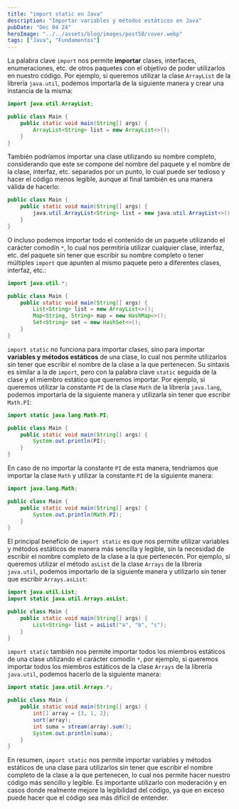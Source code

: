 ```yaml
---
title: "import static en Java"
description: "Importar variables y métodos estáticos en Java"
pubDate: "Dec 04 24"
heroImage: "../../assets/blog/images/post50/cover.webp"
tags: ["Java", "Fundamentos"]
---
```


La palabra clave `import` nos permite **importar** clases, interfaces, enumeraciones, etc. de otros paquetes con el objetivo de poder utilizarlos en nuestro código. Por ejemplo, si queremos utilizar la clase `ArrayList` de la librería `java.util`, podemos importarla de la siguiente manera y crear una instancia de la misma:

```java
import java.util.ArrayList;

public class Main {
    public static void main(String[] args) {
        ArrayList<String> list = new ArrayList<>();
    }
}
```

También podríamos importar una clase utilizando su nombre completo, considerando que este se compone del nombre del paquete y el nombre de la clase, interfaz, etc. separados por un punto, lo cual puede ser tedioso y hacer el código menos legible, aunque al final también es una manera válida de hacerlo:

```java
public class Main {
    public static void main(String[] args) {
        java.util.ArrayList<String> list = new java.util.ArrayList<>();
    }
}
```

O incluso podemos importar todo el contenido de un paquete utilizando el carácter comodín `*`, lo cual nos permitiría utilizar cualquier clase, interfaz, etc. del paquete sin tener que escribir su nombre completo o tener múltiples `import` que apunten al mismo paquete pero a diferentes clases, interfaz, etc.:

```java
import java.util.*;

public class Main {
    public static void main(String[] args) {
        List<String> list = new ArrayList<>();
        Map<String, String> map = new HashMap<>();
        Set<String> set = new HashSet<>();
    }
}
```

`import static` no funciona para importar clases, sino para importar **variables y métodos estáticos** de una clase, lo cual nos permite utilizarlos sin tener que escribir el nombre de la clase a la que pertenecen. Su sintaxis es similar a la de `import`, pero con la palabra clave `static` seguida de la clase y el miembro estático que queremos importar. Por ejemplo, si queremos utilizar la constante `PI` de la clase `Math` de la librería `java.lang`, podemos importarla de la siguiente manera y utilizarla sin tener que escribir `Math.PI`:

```java
import static java.lang.Math.PI;

public class Main {
    public static void main(String[] args) {
        System.out.println(PI);
    }
}
```

En caso de no importar la constante `PI` de esta manera, tendríamos que importar la clase `Math` y utilizar la constante `PI` de la siguiente manera:

```java
import java.lang.Math;

public class Main {
    public static void main(String[] args) {
        System.out.println(Math.PI);
    }
}
```

El principal beneficio de `import static` es que nos permite utilizar variables y métodos estáticos de manera más sencilla y legible, sin la necesidad de escribir el nombre completo de la clase a la que pertenecen. Por ejemplo, si queremos utilizar el método `asList` de la clase `Arrays` de la librería `java.util`, podemos importarlo de la siguiente manera y utilizarlo sin tener que escribir `Arrays.asList`:

```java
import java.util.List;
import static java.util.Arrays.asList;

public class Main {
    public static void main(String[] args) {
        List<String> list = asList("a", "b", "c");
    }
}
```

`import static` también nos permite importar todos los miembros estáticos de una clase utilizando el carácter comodín `*`, por ejemplo, si queremos importar todos los miembros estáticos de la clase `Arrays` de la librería `java.util`, podemos hacerlo de la siguiente manera:

```java
import static java.util.Arrays.*;

public class Main {
    public static void main(String[] args) {
        int[] array = {3, 1, 2};
        sort(array);
        int suma = stream(array).sum();
        System.out.println(suma);
    }
}
```

En resumen, `import static` nos permite importar variables y métodos estáticos de una clase para utilizarlos sin tener que escribir el nombre completo de la clase a la que pertenecen, lo cual nos permite hacer nuestro código más sencillo y legible. Es importante utilizarlo con moderación y en casos donde realmente mejore la legibilidad del código, ya que en exceso puede hacer que el código sea más difícil de entender.